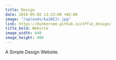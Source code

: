 ```yaml
---
title: Design
date: 2018-05-02 13:23:00 +02:00
image: "/uploads/ka1NZJr.jpg"
link: https://bunkersem.github.io/effie_design/
title_bold: Website
image_width: 640
image_height: 480
---
```


A Simple Design Website.